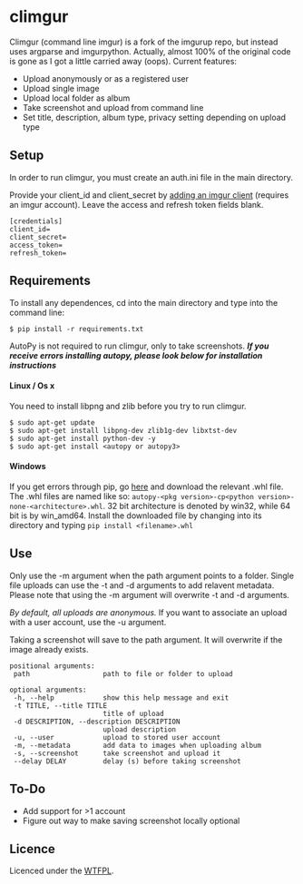 # climgur

Climgur (command line imgur) is a fork of the imgurup repo, but instead uses argparse and imgurpython. Actually, almost 100% of the original code is gone as I got a little carried away (oops).
Current features:
* Upload anonymously or as a registered user
* Upload single image
* Upload local folder as album
* Take screenshot and upload from command line
* Set title, description, album type, privacy setting depending on upload type

## Setup

In order to run climgur, you must create an auth.ini file in the main directory.

Provide your client_id and client_secret by [adding an imgur client](http://api.imgur.com/oauth2/addclient) (requires an imgur account). Leave the access and refresh token fields blank.
```
[credentials]
client_id=
client_secret=
access_token=
refresh_token=
```

## Requirements

To install any dependences, cd into the main directory and type into the command line:
```
$ pip install -r requirements.txt
```

AutoPy is not required to run climgur, only to take screenshots.
**_If you receive errors installing autopy, please look below for installation instructions_**

#### Linux / Os x
You need to install libpng and zlib before you try to run climgur.
```
$ sudo apt-get update
$ sudo apt-get install libpng-dev zlib1g-dev libxtst-dev
$ sudo apt-get install python-dev -y
$ sudo apt-get install <autopy or autopy3>
```

#### Windows
If you get errors through pip, go [here](http://www.lfd.uci.edu/~gohlke/pythonlibs/#autopy) and download the relevant .whl file. The .whl files are named like so:
`autopy-<pkg version>-cp<python version>-none-<architecture>.whl`.
32 bit architecture is denoted by win32, while 64 bit is by win_amd64.
Install the downloaded file by changing into its directory and typing `pip install <filename>.whl`

## Use
Only use the -m argument when the path argument points to a folder. Single file uploads can use the -t and -d arguments to add relavent metadata. Please note that using the -m argument will overwrite -t and -d arguments.

*By default, all uploads are anonymous.* If you want to associate an upload with a user account, use the -u argument.

Taking a screenshot will save to the path argument. It will overwrite if the image already exists.

 ```
positional arguments:
  path                  path to file or folder to upload

optional arguments:
  -h, --help            show this help message and exit
  -t TITLE, --title TITLE
                        title of upload
  -d DESCRIPTION, --description DESCRIPTION
                        upload description
  -u, --user            upload to stored user account
  -m, --metadata        add data to images when uploading album
  -s, --screenshot      take screenshot and upload it
  --delay DELAY         delay (s) before taking screenshot
```

## To-Do
* Add support for >1 account
* Figure out way to make saving screenshot locally optional

## Licence
Licenced under the [WTFPL](http://www.wtfpl.net/).

